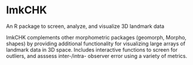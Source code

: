 # lmkCHK
An R package to screen, analyze, and visualize 3D landmark data

lmkCHK complements other morphometric packages (geomorph, Morpho, shapes) by providing additional functionality for visualizing large arrays of landmark data in 3D space. Includes interactive functions to screen for outliers, and asssess inter-/intra- observer error using a variety of metrics. 
